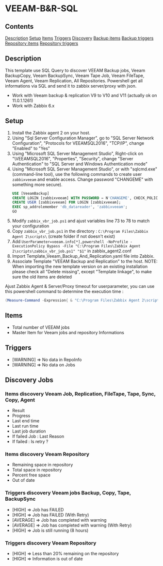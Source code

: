 # VEEAM-B&R-SQL
## Contents
[Description](#Description)
[Setup](#setup)
[Items](#items)
[Triggers](#triggers)
[Discovery](#discovery-items)
    [Backup items](#backup-items)
    [Backup triggers](#triggers-discovery-veeam-jobs-backup-copy-tape-backupsync)
    [Repository items](#repository-items)
    [Repository triggers](#triggers-discovery-veeam-repository)

## Description
This template use SQL Query to discover VEEAM Backup jobs, Veeam BackupCopy, Veeam BackupSync, Veeam Tape Job, Veeam FileTape, Veeam Agent, Veeam Replication, All Repositories.
Powershell get all informations via SQL and send it to zabbix server/proxy with json.

- Work with Veeam backup & replication V9 to V10 and V11 (actually ok on 11.0.1.1261)
- Work with Zabbix 6.x

## Setup
1. Install the Zabbix agent 2 on your host.
2. Using "Sql Server Configuration Manager", go to "SQL Server Network Configuration", "Protocols for VEEAMSQL2016", "TCP/IP", change "Enabled" to "Yes"
3. Using "Microsoft SQL Server Management Studio", Right-click on "<SERVER>\VEEAMSQL2016", "Properties", "Security", change "Server Authentication" to "SQL Server and Windows Authentication mode"
4. Using "Microsoft SQL Server Management Studio", or with "sqlcmd.exe" (command-line tool), use the following commands to create user `zabbixveeam` and enable access. Change password "CHANGEME" with something more secure).
    ```sql
    USE [VeeamBackup]
    CREATE LOGIN [zabbixveeam] WITH PASSWORD = N'CHANGEME', CHECK_POLICY = OFF, CHECK_EXPIRATION = OFF;
    CREATE USER [zabbixveeam] FOR LOGIN [zabbixveeam];
    EXEC sp_addrolemember 'db_datareader', 'zabbixveeam';
    GO
    ```
5. Modify `zabbix_vbr_job.ps1` and ajust variables line 73 to 78 to match your configuration
6. Copy `zabbix_vbr_job.ps1` in the directory : `C:\Program Files\Zabbix Agent 2\scripts\` (create folder if not doesn't exist)
7. Add `UserParameter=veeam.info[*],powershell -NoProfile -ExecutionPolicy Bypass -File "C:\Program Files\Zabbix Agent 2\scripts\zabbix_vbr_job.ps1" "$1"` in zabbix_agent2.conf  
8. Import Template_Veeam_Backup_And_Replication.yaml file into Zabbix.
9. Associate Template "VEEAM Backup and Replication" to the host.
NOTE: When importing the new template version on an existing installation please check all "Delete missing", except "Template linkage", to make sure the old items are deleted

Ajust Zabbix Agent & Server/Proxy timeout for userparameter, you can use this powershell command to determine the execution time :
```powershell
(Measure-Command -Expression{ & "C:\Program Files\Zabbix Agent 2\scripts\zabbix_vbr_job.ps1" "StartJobs"}).TotalSeconds
```

## Items

- Total number of VEEAM jobs
- Master Item for Veeam jobs and repository Informations

## Triggers

- [WARNING] => No data in RepoInfo
- [WARNING] => No data on Jobs

## Discovery Jobs

### Items discovery Veeam Job, Replication, FileTape, Tape, Sync, Copy, Agent

- Result
- Progress
- Last end time
- Last run time
- Last job duration
- If failed Job : Last Reason
- If failed : Is retry ?

### Items discovery Veeam Repository

- Remaining space in repository
- Total space in repository
- Percent free space
- Out of date

### Triggers discovery Veeam jobs Backup, Copy, Tape, BackupSync

- [HIGH] => Job has FAILED
- [HIGH] => Job has FAILED (With Retry)
- [AVERAGE] => Job has completed with warning
- [AVERAGE] => Job has completed with warning (With Retry)
- [HIGH] => Job is still running (8 hours)

### Triggers discovery Veeam Repository

- [HIGH] => Less than 20% remaining on the repository
- [HIGH] => Information is out of date
